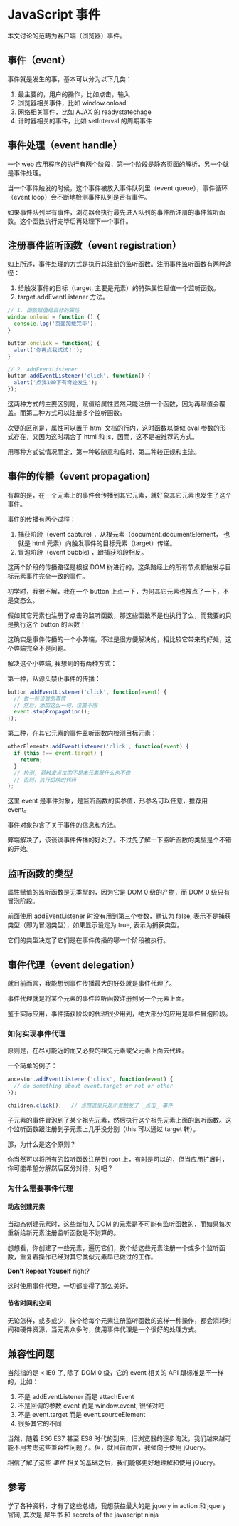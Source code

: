 # JavaScript 事件

本文讨论的范畴为客户端（浏览器）事件。

## 事件（event）

事件就是发生的事，基本可以分为以下几类：

1. 最主要的，用户的操作，比如点击，输入
2. 浏览器相关事件，比如 window.onload
3. 网络相关事件，比如 AJAX 的 readystatechage
4. 计时器相关的事件，比如 setInterval 的周期事件

## 事件处理（event handle）

一个 web 应用程序的执行有两个阶段，第一个阶段是静态页面的解析，另一个就是事件处理。

当一个事件触发的时候，这个事件被放入事件队列里（event queue），事件循环（event loop）会不断地检测事件队列是否有事件。

如果事件队列里有事件，浏览器会执行最先进入队列的事件所注册的事件监听函数。这个函数执行完毕后再处理下一个事件。

## 注册事件监听函数（event registration）

如上所述，事件处理的方式是执行其注册的监听函数。注册事件监听函数有两种途径：

1. 给触发事件的目标（target, 主要是元素）的特殊属性赋值一个监听函数。
2. target.addEventListener 方法。

```js
// 1. 函数赋值给目标的属性
window.onload = function () {
  console.log('页面加载完毕');
}

button.onclick = function() {
  alert('你再点我试试！');
}

// 2. addEventListener
button.addEventListener('click', function() {
  alert('点我100下有奇迹发生');
});
```

这两种方式的主要区别是，赋值给属性显然只能注册一个函数，因为再赋值会覆盖。而第二种方式可以注册多个监听函数。

次要的区别是，属性可以置于 html 文档的行内，这时函数以类似 eval 参数的形式存在，又因为这时耦合了 html 和 js，因而，这不是被推荐的方式。

用哪种方式试情况而定，第一种较随意和临时，第二种较正规和主流。

## 事件的传播（event propagation)

有趣的是，在一个元素上的事件会传播到其它元素，就好象其它元素也发生了这个事件。

事件的传播有两个过程：

1. 捕获阶段（event capture) ，从根元素（document.documentElement， 也就是 html 元素）向触发事件的目标元素（target）传递。
2. 冒泡阶段（event bubble) ，跟捕获阶段相反。

这两个阶段的传播路径是根据 DOM 树进行的，这条路经上的所有节点都触发与目标元素事件完全一致的事件。

初学时，我很不解，我在一个 button 上点一下，为何其它元素也被点了一下，不是变态么。

假如其它元素也注册了点击的监听函数，那这些函数不是也执行了么，而我要的只是执行这个 button 的函数！

这确实是事件传播的一个小弊端，不过是很方便解决的，相比较它带来的好处，这个弊端完全不是问题。

解决这个小弊端, 我想到的有两种方式：

第一种，从源头禁止事件的传播：

```js
button.addEventListener('click', function(event) {
  // 做一些该做的事情
  // 然后，添加这么一句，位置不限
  event.stopPropagation();
});
```
第二种，在其它元素的事件监听函数内检测目标元素：

```js
otherElements.addEventListener('click', function(event) {
  if (this !== event.target) {
    return;
  }
  // 检测, 若触发点击的不是本元素就什么也不做
  // 否则，执行后续的代码
);
```

这里 event 是事件对象，是监听函数的实参值，形参名可以任意，推荐用 event。

事件对象包含了关于事件的信息和方法。

弊端解决了，该谈谈事件传播的好处了。不过先了解一下监听函数的类型是个不错的开始。

## 监听函数的类型

属性赋值的监听函数是无类型的，因为它是 DOM 0 级的产物，而 DOM 0 级只有冒泡阶段。

前面使用 addEventListener 时没有用到第三个参数，默认为 false, 表示不是捕获类型（即为冒泡类型），如果显示设定为 true, 表示为捕获类型。

它们的类型决定了它们是在事件传播的哪一个阶段被执行。

## 事件代理（event delegation）

就目前而言，我能想到事件传播最大的好处就是事件代理了。

事件代理就是将某个元素的事件监听函数注册到另一个元素上面。

鉴于实际应用，事件捕获阶段的代理很少用到，绝大部分的应用是事件冒泡阶段。

### 如何实现事件代理

原则是，在尽可能近的而又必要的祖先元素或父元素上面去代理。

一个简单的例子：

```js
ancestor.addEventListener('click', function(event) {
  // do something about event.target or not or other
});

children.click();   // 当然这里只是示意触发了 _点击_ 事件
```
子元素的事件冒泡到了某个祖先元素，然后执行这个祖先元素上面的监听函数。这个监听函数跟注册到子元素上几乎没分别（this 可以通过 target 转）。

那，为什么是这个原则？

你当然可以将所有的监听函数注册到 root 上，有时是可以的，但当应用扩展时，你可能希望分解然后区分对待，对吧？

### 为什么需要事件代理

#### 动态创建元素

当动态创建元素时，这些新加入 DOM 的元素是不可能有监听函数的，而如果每次重新给新元素注册监听函数是不划算的。

想想看，你创建了一些元素，遍历它们，挨个给这些元素注册一个或多个监听函数，重复着操作已经对其它类似元素早已做过的工作。

**Don't Repeat Youself** right?

这时使用事件代理，一切都变得了那么美好。

#### 节省时间和空间

无论怎样，或多或少，挨个给每个元素注册监听函数的这样一种操作，都会消耗时间和硬件资源，当元素众多时，使用事件代理是一个很好的处理方式。

## 兼容性问题

当然指的是 < IE9 了, 除了 DOM 0 级，它的 event 相关的 API 跟标准是不一样的，比如：

1. 不是 addEventListener 而是 attachEvent
2. 不是回调的参数 event 而是 window.event, 很怪对吧
3. 不是 event.target 而是 event.sourceElement 
4. 很多其它的不同

当然，随着 ES6 ES7 甚至 ES8 时代的到来，旧浏览器的逐步淘汰，我们越来越可能不用考虑这些兼容性问题了。但，就目前而言，我倾向于使用 jQuery。

相信了解了这些 *事件* 相关的基础之后，我们能够更好地理解和使用 jQuery。

## 参考

学了各种资料，才有了这些总结，我想获益最大的是 jquery in action 和 jquery 官网, 其次是 犀牛书 和 secrets of the javascript ninja
